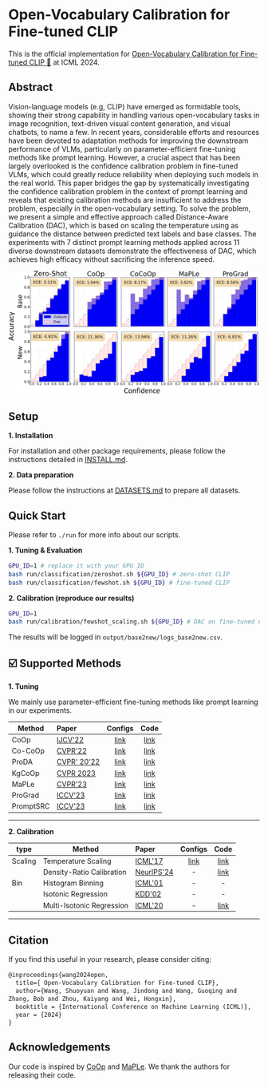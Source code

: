 # Open-Vocabulary Calibration for Fine-tuned CLIP


This is the official implementation for  [Open-Vocabulary Calibration for Fine-tuned CLIP 🔗](https://arxiv.org/abs/2402.04655) at ICML 2024.

## Abstract
Vision-language models (e.g, CLIP) have emerged as formidable tools, showing their strong capability in handling various open-vocabulary tasks in image recognition, text-driven visual content generation, and visual chatbots, to name a few. In recent years, considerable efforts and resources have been devoted to adaptation methods for improving the downstream performance of VLMs, particularly on parameter-efficient fine-tuning methods like prompt learning. However, a crucial aspect that has been largely overlooked is the confidence calibration problem in fine-tuned VLMs, which could greatly reduce reliability when deploying such models in the real world. This paper bridges the gap by systematically investigating the confidence calibration problem in the context of prompt learning and reveals that existing calibration methods are insufficient to address the problem, especially in the open-vocabulary setting. To solve the problem, we present a simple and effective approach called Distance-Aware Calibration (DAC), which is based on scaling the temperature using as guidance the distance between predicted text labels and base classes. The experiments with 7 distinct prompt learning methods applied across 11 diverse downstream datasets demonstrate the effectiveness of DAC, which achieves high efficacy without sacrificing the inference speed.

![caption](figures/ece.png)


## Setup

**1. Installation** 

For installation and other package requirements, please follow the instructions detailed in [INSTALL.md](docs/INSTALL.md).

**2. Data preparation**

Please follow the instructions at [DATASETS.md](docs/DATASETS.md) to prepare all datasets.

<!-- **3. Checkpoints**

For CLIP models, our reported results are based on [checkpoints](clip/clip.py) provided OpenAI. For our main results in Table 2, the checkpoint is available [here](https://arxiv.org/abs/2109.01134).
 -->


## Quick Start

Please refer to ``./run`` for more info about our scripts. 

**1. Tuning & Evaluation** 

```bash
GPU_ID=1 # replace it with your GPU ID
bash run/classification/zeroshot.sh ${GPU_ID} # zero-shot CLIP
bash run/classification/fewshot.sh ${GPU_ID} # fine-tuned CLIP
```


**2. Calibration (reproduce our results)** 

```bash
GPU_ID=1
bash run/calibration/fewshot_scaling.sh ${GPU_ID} # DAC on fine-tuned CLIP
```

The results will be logged in ``output/base2new/logs_base2new.csv``. 
<!-- Furthermore, we provide a guideline in [RUN.md](docs/RUN.md) for detailed instructions about our repo. -->





## :ballot_box_with_check: Supported Methods

**1. Tuning** 

We mainly use parameter-efficient fine-tuning methods like prompt learning in our experiments.

| Method                    | Paper                                         |                             Configs                             |          Code         |
|---------------------------|:----------------------------------------------|:---------------------------------------------------------------:|:----------------------------------:|
| CoOp                      | [IJCV'22](https://arxiv.org/abs/2109.01134) |           [link](configs/trainers/CoOp)                  |        [link](trainers/classification/coop.py)        |
| Co-CoOp                   | [CVPR'22](https://arxiv.org/abs/2203.05557) |            [link](configs/trainers/CoCoOp)                 |       [link](trainers/classification/cocoop.py)       |
| ProDA                   | [CVPR' 20'22](https://arxiv.org/abs/2205.03340) |            [link](configs/trainers/ProDA)                 |       [link](trainers/classification/kgcoop.py)       |
| KgCoOp                     | [CVPR 2023](https://arxiv.org/abs/2303.13283)            | [link](configs/trainers/KgCoOp)  | [link](trainers/classification/maple.py)    |
| MaPLe                     | [CVPR'23](https://arxiv.org/abs/2210.03117)            | [link](configs/trainers/MaPLe/vit_b16_c2_ep5_batch4.yaml)  | [link](trainers/classification/maple.py)    |
| ProGrad                   | [ICCV'23](https://arxiv.org/abs/2205.14865) |            [link](configs/trainers/ProGrad)                 |       [link](trainers/classification/prograd.py)       |
| PromptSRC                     | [ICCV'23](https://arxiv.org/abs/2307.06948)            | [link](configs/trainers/PromptSRC)  | [link](trainers/classification/promptsrc.py)    |

<hr />


**2. Calibration** 


| type |       Method              | Paper                                         |                             Configs                             |          Code         |
|----------- |---------------------------|:----------------------------------------------|:---------------------------------------------------------------:|:----------------------------------:|
|Scaling |  Temperature Scaling       | [ICML'17](https://arxiv.org/abs/1706.04599) |           [link](configs/calibration/TempScaling)                  |        [link](trainers/calibration/tempscaling.py)        |
| | Density-Ratio Calibration                   | [NeurIPS'24](https://arxiv.org/abs/2306.04590) |            -                 |       [link](trainers/calibration/density_ratio_calibration.py)       |
| Bin |  Histogram Binning                   | [ICML'01 ](https://dl.acm.org/doi/10.5555/645530.655658) |            -                 |       -
|  |  Isotonic Regression                   | [KDD'02](https://dl.acm.org/doi/10.1145/775047.775151) |            -                 |       -      
|  |  Multi-Isotonic Regression                   | [ICML'20](https://arxiv.org/abs/2003.07329) |            -                 |       [link](trainers/calibration/multi_isotonic_regression.py)    

<hr />

<!-- ## Results -->


## Citation

If you find this useful in your research, please consider citing:
```
@inproceedings{wang2024open,
  title={ Open-Vocabulary Calibration for Fine-tuned CLIP},
  author={Wang, Shuoyuan and Wang, Jindong and Wang, Guoqing and Zhang, Bob and Zhou, Kaiyang and Wei, Hongxin},
  booktitle = {International Conference on Machine Learning (ICML)},
  year = {2024}
}
```

## Acknowledgements

Our code is inspired by [CoOp](https://github.com/KaiyangZhou/CoOp) and [MaPLe](https://github.com/muzairkhattak/multimodal-prompt-learning). We thank the authors for releasing their code.